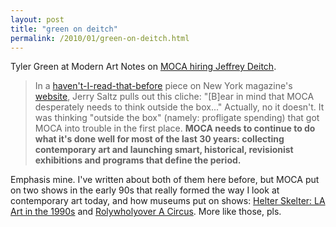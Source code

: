 ```yaml
---
layout: post
title: "green on deitch"
permalink: /2010/01/green-on-deitch.html
---
```


<p>Tyler Green at Modern Art Notes on <a href="http://www.artsjournal.com/man/2010/01/some_responses_to_mocas_new_di.html">MOCA hiring Jeffrey Deitch</a>.</p>

<blockquote><p>In a <a href="http://www.artsjournal.com/man/2010/01/weekend_roundup_132.html">haven&#39;t-I-read-that-before</a> piece on New York magazine&#39;s <a href="http://nymag.com/daily/entertainment/2010/01/los_angeles_moca_set_to_name_j.html">website</a>, Jerry Saltz pulls out this cliche: &quot;[B]ear in mind that MOCA desperately needs to think outside the box...&quot; Actually, no it doesn&#39;t. It was thinking &quot;outside the box&quot; (namely: profligate spending) that got MOCA into trouble in the first place. <strong>MOCA needs to continue to do what it&#39;s done well for most of the last 30 years: collecting contemporary art and launching smart, historical, revisionist exhibitions and programs that define the period.</strong> </p></blockquote>

<p>Emphasis mine. I&#39;ve written about both of them here before, but MOCA put on two shows in the early 90s that really formed the way I look at contemporary art today, and how museums put on shows:  <a href="http://www.moca.org/library/archive/exhibition/detail/3374">Helter Skelter: LA Art in the 1990s</a> and <a href="http://www.moca.org/library/archive/exhibition/detail/2830">Rolywholyover A Circus</a>. More like those, pls.</p>


